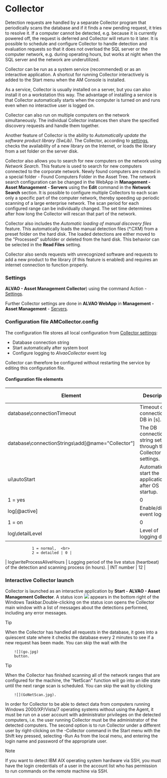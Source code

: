 # Collector
     
Detection requests are handled by a separate Collector program that periodically scans the database and if it finds a new pending request, it tries to resolve it. If a computer cannot be detected, e.g. because it is currently powered off, the request is deferred and Collector will return to it later. It is possible to schedule and configure Collector to handle detection and evaluation requests so that it does not overload the SQL server or the computer network, e.g. during operating hours, but works at night when the SQL server and the network are underutilized.
     
Collector can be run as a system service (recommended) or as an interactive application. A shortcut for running Collector interactively is added to the Start menu when the AM Console is installed.
     
As a service, Collector is usually installed on a server, but you can also install it on a workstation this way. The advantage of installing a service is that Collector automatically starts when the computer is turned on and runs even when no interactive user is logged on.
     
Collector can also run on multiple computers on the network simultaneously. The individual Collector instances then share the specified discovery requests and handle them together.
     
Another feature of Collector is the ability to *Automatically update the software product library (SwLib)*.   The Collector, according to [settings](../../../list-of-windows/alvao-webapp/administration/asset-management/servers/create-server), checks the availability of a new library on the Internet, or loads the library from a set folder on the server disk.
     
Collector also allows you to search for new computers on the network using *Network Search*. This feature is used to search for new computers connected to the corporate network. Newly found computers are created in a special folder - Found Computers Folder in the Asset Tree. The network search configuration can be changed in the WebApp in **Management - Asset Management** **- Servers** using the **Edit** command in the **Network Search** section. It is possible to configure multiple Collectors to each scan only a specific part of the computer network, thereby speeding up periodic scanning of a large enterprise network. The scan period for each configured range can be individually changed. The set time determines after how long the Collector will rescan that part of the network.
     
Collector also includes the *Automatic loading of manual discovery files* feature. This automatically loads the manual detection files (\*.CXM) from a preset folder on the hard disk. The loaded detections are either moved to the "Processed" subfolder or deleted from the hard disk. This behavior can be selected in the **Read Files** setting.
     
Collector also sends requests with unrecognized software and requests to add a new product to the library (if this feature is enabled) and requires an internet connection to function properly.
      
### Settings
      
**ALVAO - Asset Management Collector**)   using the command Action -   [Settings](../../../list-of-windows/alvao-asset-management-collector/actions/hidd-optgeneralpp).
     
Further Collector settings are done in   **ALVAO WebApp** in **Management - Asset Management** -   [Servers](../../../list-of-windows/alvao-webapp/administration/asset-management/servers).
      
### Configuration file AMCollector.config
     
The configuration file stores all local configuration from [Collector settings](../../../list-of-windows/alvao-asset-management-collector/actions/hidd-optgeneralpp):
     
- Database connection string
- Start automatically after system boot
- Configure logging to *AlvaoCollector* event log

Collector can therefore be configured without restarting the service by editing this configuration file.
     
#### Configuration file elements

| Element | Description | Acceptable values | Default value |
| --- | --- | --- | --- |
| database\connectionTimeout | Timeout of connection to DB in [s]. | INT number | 300 |
| database\connectionStrings\add[@name="Collector"] | The DB connection string set through the Collector settings. | connection string | - |
| ui\autoStart | Automatically start the application after OS startup. | 0 = no,  <br>
                1 = yes | 0 |
| log[@active] | Enable/disable event logging. | 0 = off,  <br>
                1 = on | 0 |
| log\detailLevel | Level of logging detail. | 0 = status and errors,  <br>
                1 = normal,  <br>
                2 = detailed | 0 |
| log\writeProcessAliveHours | Logging period of the live status (heartbeat) of the detection and scanning process (in hours). | INT number | 12 |

### Interactive Collector launch
     
Collector is launched as an interactive application by **Start - ALVAO - Asset Management Collector**. A status icon         ![](collector_icon.png)         appears in the bottom right of the Windows Taskbar.Double-clicking on the status icon opens the Collector main window with a list of messages about the detections performed, including any error messages.

> [!TIP]
> When the Collector has handled all requests in the database, it goes into a quiescent state where it checks the database every 2 minutes to see if a new request has been made. You can skip the wait with the

        ![](go.jpg)
        button.

> [!TIP]
> When the Collector has finished scanning all of the network ranges that are configured for the machine, the "NetScan" function will go into an idle state until the next range scan is scheduled. You can skip the wait by clicking

        ![](GoNetScan.jpg).

In order for Collector to be able to detect data from computers running Windows 2000/XP/Vista/7 operating systems without using the Agent, it must be run on a user account with administrator privileges on the detected computers, i.e. the user running Collector must be the administrator of the detected computers. The second option is to run Collector under a different user by right-clicking on the -Collector command in the Start menu with the Shift key pressed, selecting -Run As from the local menu, and entering the login name and password of the appropriate user.

> [!NOTE]
> If you want to detect IBM AIX operating system hardware via SSH, you must have the login credentials of a user in the account list who has permission to run commands on the remote machine via SSH.
